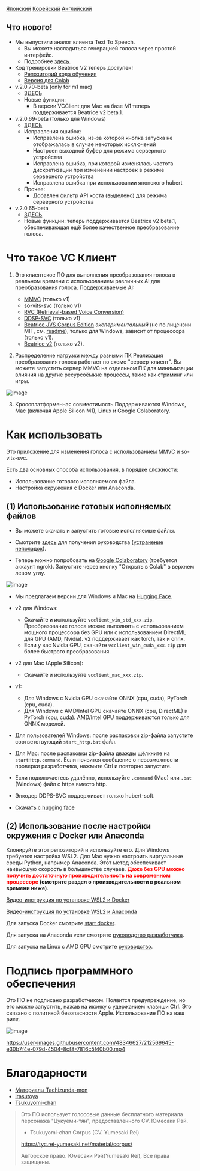 [Японский](/README_ja.md) [Корейский](/README_ko.md) [Английский](/README_en.md)

## Что нового!
- Мы выпустили аналог клиента Text To Speech.
  - Вы можете насладиться генерацией голоса через простой интерфейс.
  - Подробнее [здесь](https://github.com/w-okada/ttsclient).
- Код тренировки Beatrice V2 теперь доступен!
  - [Репозиторий кода обучения](https://huggingface.co/fierce-cats/beatrice-trainer)
  - [Версия для Colab](https://github.com/w-okada/beatrice-trainer-colab)
- v.2.0.70-beta (only for m1 mac)
  - [ЗДЕСЬ](https://github.com/w-okada/voice-changer/tree/v.2)
  - Новые функции:
    - В версии VCClient для Mac на базе M1 теперь поддерживается Beatrice v2 beta.1.
- v.2.0.69-beta (только для Windows)
  - [ЗДЕСЬ](https://github.com/w-okada/voice-changer/tree/v.2)
  - Исправления ошибок:
    - Исправлена ошибка, из-за которой кнопка запуска не отображалась в случае некоторых исключений
    - Настроен выходной буфер для режима серверного устройства
    - Исправлена ошибка, при которой изменялась частота дискретизации при изменении настроек в режиме серверного устройства
    - Исправлена ошибка при использовании японского hubert
  - Прочее:
    - Добавлен фильтр API хоста (выделено) для режима серверного устройства
- v.2.0.65-beta
  - [ЗДЕСЬ](https://github.com/w-okada/voice-changer/tree/v.2)
  - Новые функции: теперь поддерживается Beatrice v2 beta.1, обеспечивающая ещё более качественное преобразование голоса.

# Что такое VC Клиент

1. Это клиентское ПО для выполнения преобразования голоса в реальном времени с использованием различных AI для преобразования голоса. Поддерживаемые AI:
   - [MMVC](https://github.com/isletennos/MMVC_Trainer) (только v1)
   - [so-vits-svc](https://github.com/svc-develop-team/so-vits-svc) (только v1)
   - [RVC (Retrieval-based Voice Conversion)](https://github.com/liujing04/Retrieval-based-Voice-Conversion-WebUI)
   - [DDSP-SVC](https://github.com/yxlllc/DDSP-SVC) (только v1)
   - [Beatrice JVS Corpus Edition](https://prj-beatrice.com/) *экспериментальный* (не по лицензии MIT, см. [readme](https://github.com/w-okada/voice-changer/blob/master/server/voice_changer/Beatrice/)), только для Windows, зависит от процессора (только v1).
   - [Beatrice v2](https://prj-beatrice.com/) (только v2).

2. Распределение нагрузки между разными ПК
   Реализация преобразования голоса работает по схеме "сервер-клиент". Вы можете запустить сервер MMVC на отдельном ПК для минимизации влияния на другие ресурсоёмкие процессы, такие как стриминг или игры.

![image](https://user-images.githubusercontent.com/48346627/206640768-53f6052d-0a96-403b-a06c-6714a0b7471d.png)

3. Кроссплатформенная совместимость
   Поддерживаются Windows, Mac (включая Apple Silicon M1), Linux и Google Colaboratory.

# Как использовать

Это приложение для изменения голоса с использованием MMVC и so-vits-svc.

Есть два основных способа использования, в порядке сложности:

- Использование готового исполняемого файла.
- Настройка окружения с Docker или Anaconda.

## (1) Использование готовых исполняемых файлов

- Вы можете скачать и запустить готовые исполняемые файлы.

- Смотрите [здесь](tutorials/tutorial_rvc_en_latest.md) для получения руководства ([устранение неполадок](https://github.com/w-okada/voice-changer/blob/master/tutorials/trouble_shoot_communication_ja.md)).

- Теперь можно попробовать на [Google Colaboratory](https://github.com/w-okada/voice-changer/tree/v.2/w_okada's_Voice_Changer_version_2_x.ipynb) (требуется аккаунт ngrok). Запустите через кнопку "Открыть в Colab" в верхнем левом углу.

![image](https://github.com/w-okada/voice-changer/assets/48346627/3f092e2d-6834-42f6-bbfd-7d389111604e)

- Мы предлагаем версии для Windows и Mac на [Hugging Face](https://huggingface.co/wok000/vcclient000/tree/main).
- v2 для Windows:
  - Скачайте и используйте `vcclient_win_std_xxx.zip`. Преобразование голоса можно выполнять с использованием мощного процессора без GPU или с использованием DirectML для GPU (AMD, Nvidia). v2 поддерживает как torch, так и onnx.
  - Если у вас Nvidia GPU, скачайте `vcclient_win_cuda_xxx.zip` для более быстрого преобразования.
- v2 для Mac (Apple Silicon):
  - Скачайте и используйте `vcclient_mac_xxx.zip`.
- v1:
  - Для Windows с Nvidia GPU скачайте ONNX (cpu, cuda), PyTorch (cpu, cuda).
  - Для Windows с AMD/Intel GPU скачайте ONNX (cpu, DirectML) и PyTorch (cpu, cuda). AMD/Intel GPU поддерживаются только для ONNX моделей.

- Для пользователей Windows: после распаковки zip-файла запустите соответствующий `start_http.bat` файл.

- Для Mac: после распаковки zip-файла дважды щёлкните на `startHttp.command`. Если появится сообщение о невозможности проверки разработчика, нажмите Ctrl и повторно запустите.

- Если подключаетесь удалённо, используйте `.command` (Mac) или `.bat` (Windows) файл с https вместо http.

- Энкодер DDPS-SVC поддерживает только hubert-soft.

- [Скачать с hugging face](https://huggingface.co/wok000/vcclient000/tree/main)

## (2) Использование после настройки окружения с Docker или Anaconda

Клонируйте этот репозиторий и используйте его. Для Windows требуется настройка WSL2. Для Mac нужно настроить виртуальные среды Python, например Anaconda. Этот метод обеспечивает наивысшую скорость в большинстве случаев. **<font color="red"> Даже без GPU можно получить достаточную производительность на современном процессоре </font>(смотрите раздел о производительности в реальном времени ниже)**.

[Видео-инструкция по установке WSL2 и Docker](https://youtu.be/POo_Cg0eFMU)

[Видео-инструкция по установке WSL2 и Anaconda](https://youtu.be/fba9Zhsukqw)

Для запуска Docker смотрите [start docker](docker_vcclient/README_en.md).

Для запуска на Anaconda venv смотрите [руководство разработчика](README_dev_ru.md).

Для запуска на Linux с AMD GPU смотрите [руководство](tutorials/tutorial_anaconda_amd_rocm.md).

# Подпись программного обеспечения

Это ПО не подписано разработчиком. Появится предупреждение, но его можно запустить, нажав на иконку с удержанием клавиши Ctrl. Это связано с политикой безопасности Apple. Использование ПО на ваш риск.

![image](https://user-images.githubusercontent.com/48346627/212567711-c4a8d599-e24c-4fa3-8145-a5df7211f023.png)

https://user-images.githubusercontent.com/48346627/212569645-e30b7f4e-079d-4504-8cf8-7816c5f40b00.mp4

# Благодарности

- [Материалы Tachizunda-mon](https://seiga.nicovideo.jp/seiga/im10792934)
- [Irasutoya](https://www.irasutoya.com/)
- [Tsukuyomi-chan](https://tyc.rei-yumesaki.net)

> Это ПО использует голосовые данные бесплатного материала персонажа "Цукуёми-тян", предоставленного CV. Юмесаки Рэй.
>
> - Tsukuyomi-chan Corpus (CV. Yumesaki Rei)
>
> https://tyc.rei-yumesaki.net/material/corpus/
>
> Авторское право. Юмесаки Рэй(Yumesaki Rei), Все права защищены.

